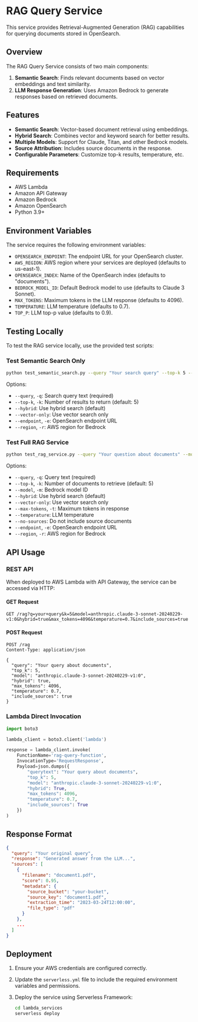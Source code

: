 # RAG Query Service

This service provides Retrieval-Augmented Generation (RAG) capabilities for querying documents stored in OpenSearch.

## Overview

The RAG Query Service consists of two main components:

1. **Semantic Search**: Finds relevant documents based on vector embeddings and text similarity.
2. **LLM Response Generation**: Uses Amazon Bedrock to generate responses based on retrieved documents.

## Features

- **Semantic Search**: Vector-based document retrieval using embeddings.
- **Hybrid Search**: Combines vector and keyword search for better results.
- **Multiple Models**: Support for Claude, Titan, and other Bedrock models.
- **Source Attribution**: Includes source documents in the response.
- **Configurable Parameters**: Customize top-k results, temperature, etc.

## Requirements

- AWS Lambda
- Amazon API Gateway
- Amazon Bedrock
- Amazon OpenSearch
- Python 3.9+

## Environment Variables

The service requires the following environment variables:

- `OPENSEARCH_ENDPOINT`: The endpoint URL for your OpenSearch cluster.
- `AWS_REGION`: AWS region where your services are deployed (defaults to us-east-1).
- `OPENSEARCH_INDEX`: Name of the OpenSearch index (defaults to "documents").
- `BEDROCK_MODEL_ID`: Default Bedrock model to use (defaults to Claude 3 Sonnet).
- `MAX_TOKENS`: Maximum tokens in the LLM response (defaults to 4096).
- `TEMPERATURE`: LLM temperature (defaults to 0.7).
- `TOP_P`: LLM top-p value (defaults to 0.9).

## Testing Locally

To test the RAG service locally, use the provided test scripts:

### Test Semantic Search Only

```bash
python test_semantic_search.py --query "Your search query" --top-k 5 --hybrid
```

Options:
- `--query`, `-q`: Search query text (required)
- `--top-k`, `-k`: Number of results to return (default: 5)
- `--hybrid`: Use hybrid search (default)
- `--vector-only`: Use vector search only
- `--endpoint`, `-e`: OpenSearch endpoint URL
- `--region`, `-r`: AWS region for Bedrock

### Test Full RAG Service

```bash
python test_rag_service.py --query "Your question about documents" --model "anthropic.claude-3-sonnet-20240229-v1:0"
```

Options:
- `--query`, `-q`: Query text (required)
- `--top-k`, `-k`: Number of documents to retrieve (default: 5)
- `--model`, `-m`: Bedrock model ID
- `--hybrid`: Use hybrid search (default)
- `--vector-only`: Use vector search only
- `--max-tokens`, `-t`: Maximum tokens in response
- `--temperature`: LLM temperature
- `--no-sources`: Do not include source documents
- `--endpoint`, `-e`: OpenSearch endpoint URL
- `--region`, `-r`: AWS region for Bedrock

## API Usage

### REST API

When deployed to AWS Lambda with API Gateway, the service can be accessed via HTTP:

#### GET Request

```
GET /rag?q=your+query&k=5&model=anthropic.claude-3-sonnet-20240229-v1:0&hybrid=true&max_tokens=4096&temperature=0.7&include_sources=true
```

#### POST Request

```
POST /rag
Content-Type: application/json

{
  "query": "Your query about documents",
  "top_k": 5,
  "model": "anthropic.claude-3-sonnet-20240229-v1:0",
  "hybrid": true,
  "max_tokens": 4096,
  "temperature": 0.7,
  "include_sources": true
}
```

### Lambda Direct Invocation

```python
import boto3

lambda_client = boto3.client('lambda')

response = lambda_client.invoke(
    FunctionName='rag-query-function',
    InvocationType='RequestResponse',
    Payload=json.dumps({
        "querytext": "Your query about documents",
        "top_k": 5,
        "model": "anthropic.claude-3-sonnet-20240229-v1:0",
        "hybrid": True,
        "max_tokens": 4096,
        "temperature": 0.7,
        "include_sources": True
    })
)
```

## Response Format

```json
{
  "query": "Your original query",
  "response": "Generated answer from the LLM...",
  "sources": [
    {
      "filename": "document1.pdf",
      "score": 0.95,
      "metadata": {
        "source_bucket": "your-bucket",
        "source_key": "document1.pdf",
        "extraction_time": "2023-03-24T12:00:00",
        "file_type": "pdf"
      }
    },
    ...
  ]
}
```

## Deployment

1. Ensure your AWS credentials are configured correctly.

2. Update the `serverless.yml` file to include the required environment variables and permissions.

3. Deploy the service using Serverless Framework:
   ```bash
   cd lambda_services
   serverless deploy
   ``` 